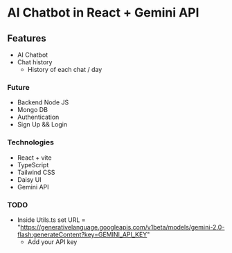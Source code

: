# AI Chatbot in React + Gemini API

## Features

- AI Chatbot
- Chat history
  - History of each chat / day

### Future

- Backend Node JS
- Mongo DB
- Authentication
- Sign Up && Login

### Technologies

- React + vite
- TypeScript
- Tailwind CSS
- Daisy UI
- Gemini API

### TODO

- Inside Utils.ts set URL = "https://generativelanguage.googleapis.com/v1beta/models/gemini-2.0-flash:generateContent?key=GEMINI_API_KEY"
  - Add your API key
